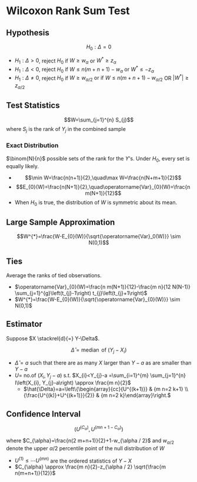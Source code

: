 # Wilcoxon Rank Sum Test

## Hypothesis
$$H_0: \Delta=0$$

- $H_1: \Delta>0$, reject $H_0$ if $W\geq w_\alpha$ or $W^*\geq z_\alpha$
- $H_1: \Delta < 0$, reject $H_0$ if $W\leq n(m+n+1)-w_\alpha$ or $W^*\leq-z_\alpha$
- $H_1: \Delta\neq0$, reject $H_0$ if $W \geq w_{\alpha / 2} \text { or if } W \leq n(m+n+1)-w_{\alpha / 2}$  OR $|W^*|\geq z_{\alpha/2}$

## Test Statistics
$$W=\sum_{j=1}^{n} S_{j}$$
where $S_j$ is the rank of $Y_j$ in the combined sample

### Exact Distribution
$\binom{N}{n}$ possible sets of the rank for the $Y$'s. Under $H_0$, every set is equally likely.

- $$\min W=\frac{n(n+1)}{2},\quad\max W=\frac{n(N+m+1)}{2}$$
- $$E_{0}(W)=\frac{n(N+1)}{2},\quad\operatorname{Var}_{0}(W)=\frac{n m(N+1)}{12}$$
- When $H_0$ is true, the distribution of $W$ is symmetric about its mean.

## Large Sample Approximation
$$W^{*}=\frac{W-E_{0}(W)}{\sqrt{\operatorname{Var}_0(W)}} \sim N(0,1)$$

## Ties
Average the ranks of tied observations.

- $\operatorname{Var}_{0}(W)=\frac{n m(N+1)}{12}-\frac{m n}{12 N(N-1)} \sum_{j=1}^{g}\left(t_{j}-1\right) t_{j}\left(t_{j}+1\right)$
- $W^{*}=\frac{W-E_{0}(W)}{\sqrt{\operatorname{Var}_{0}(W)}} \sim N(0,1)$

## Estimator
Suppose $X \stackrel{d}{=} Y-\Delta$.

$$\hat{\Delta}=\operatorname{median} \text { of }\left(Y_{j}-X_{i}\right)$$
- $\hat{\Delta}=a$ such that there are as many $X$ larger than $Y-a$ as are smaller than $Y-a$
- $U=$ no.of $\left(X_{i}, Y_{j}-a\right)$ s.t. $X_{i}<Y_{j}-a =\sum_{i=1}^{m} \sum_{j=1}^{n} I\left(X_{i}, Y_{j}-a\right) \approx \frac{m n}{2}$
  - $\hat{\Delta}=a=\left\{\begin{array}{cc}{U^{(k+1)}} & {m n=2 k+1} \\ {\frac{U^{(k)}+U^{(k+1)}}{2}} & {m n=2 k}\end{array}\right.$

## Confidence Interval

$$\left(U^{\left(C_{\alpha}\right)}, U^{\left(m n+1-C_{\alpha}\right)}\right)$$

where $C_{\alpha}=\frac{n(2 m+n+1)}{2}+1-w_{\alpha / 2}$ and $w_{\alpha / 2}$  denote the upper $\alpha/2$ percentile point of the null distribution of $W$ 

- $U^{(1)} \leq \cdots U^{(m n)}$ are the ordered statistics of $Y-X$
- $C_{\alpha} \approx \frac{m n}{2}-z_{\alpha / 2} \sqrt{\frac{m n(m+n+1)}{12}}$